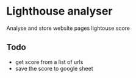 # Lighthouse analyser

Analyse and store website pages lightouse score

## Todo

- get score from a list of urls
- save the score to google sheet

